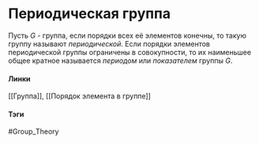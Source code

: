 # Периодическая группа
Пусть $G$ - группа, если порядки всех её элементов конечны, то такую группу называют *периодической*.
Если порядки элементов периодической группы ограничены в совокупности, то их наименьшее общее кратное называется *периодом* или *показателем* группы $G$.

#### Линки
[[Группа]],
[[Порядок элемента в группе]]
#### Тэги 
 #Group_Theory 